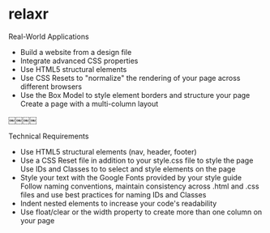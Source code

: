 # relaxr

Real-World Applications
- Build a website from a design file
- Integrate advanced CSS properties
- Use HTML5 structural elements
- Use CSS Resets to "normalize" the rendering of your page across different browsers
- Use the Box Model to style element borders and structure your page Create a page with a multi-column layout


￼￼￼￼

Technical Requirements
- Use HTML5 structural elements (nav, header, footer)
- Use a CSS Reset file in addition to your style.css file to style the page Use IDs and Classes to to select and style elements on the page
- Style your text with the Google Fonts provided by your style guide Follow naming conventions, maintain consistency across .html and .css files and use best practices for naming IDs and Classes
- Indent nested elements to increase your code's readability
- Use float/clear or the width property to create more than one column on your page
